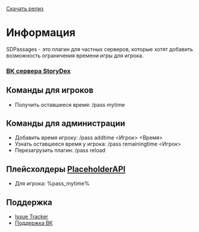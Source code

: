 [issues]: https://github.com/MrAIRoboter/SDPassages/issues

[release]: https://github.com/MrAIRoboter/SDPassages/releases/latest

[sdmine]: https://vk.com/sd_mine

[vk]: https://vk.com/mrairobot

[PlaceholderAPI]: https://github.com/PlaceholderAPI/PlaceholderAPI

[Скачать релиз][release]

# Информация
SDPassages - это плагин для частных серверов, которые хотят добавить возможность ограничения времени игры для игрока.

### [ВК сервера StoryDex][sdmine]

## Команды для игроков
- Получить оставшееся время: /pass mytime

## Команды для администрации
- Добавить время игроку: /pass addtime <Игрок> <Время>
- Узнать оставшееся время у игрока: /pass remainingtime <Игрок>
- Перезагрузить плагин: /pass reload

## Плейсхолдеры [PlaceholderAPI]
- Для игрока: %pass_mytime%

## Поддержка
- [Issue Tracker][issues]
- [Поддержка ВК][vk]
